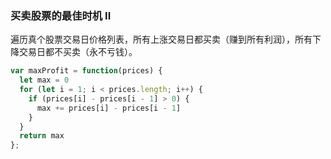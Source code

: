 ### 买卖股票的最佳时机 II 
遍历真个股票交易日价格列表，所有上涨交易日都买卖（赚到所有利润），所有下降交易日都不买卖（永不亏钱）。
```js
var maxProfit = function(prices) {
  let max = 0
  for (let i = 1; i < prices.length; i++) {
    if (prices[i] - prices[i - 1] > 0) {
      max += prices[i] - prices[i - 1]
    }
  }
  return max
};
```